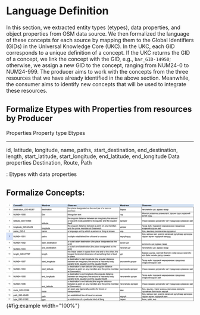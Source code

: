 # Language Definition

In this section, we extracted entity types (etypes), data properties,
and object properties from OSM data source. We then formalized the
language of these concepts for each source by mapping them to the Global
Identifiers (GIDs) in the Universal Knowledge Core (UKC). In the UKC,
each GID corresponds to a unique definition of a concept. If the UKC
returns the GID of a concept, we link the concept with the GID, e.g.,
`bar_GID-14950`; otherwise, we assign a new GID to the concept, ranging
from NUM24-0 to NUM24-999. The producer aims to work with the concepts
from the three resources that we have already identified in the above
section. Meanwhile, the consumer aims to identify new concepts that will
be used to integrate these resources.

## Formalize Etypes with Properties from resources by Producer

Properties Property type Etypes

---

id, latitude, longitude, name, paths, start_destination, end_destination, length, start_latitude, start_longitude, end_latitude, end_longitude Data properties Destination, Route, Path

: Etypes with data properties

## Formalize Concepts:

![Formalize Concepts](images/words.png){#fig:example width="100%"}
